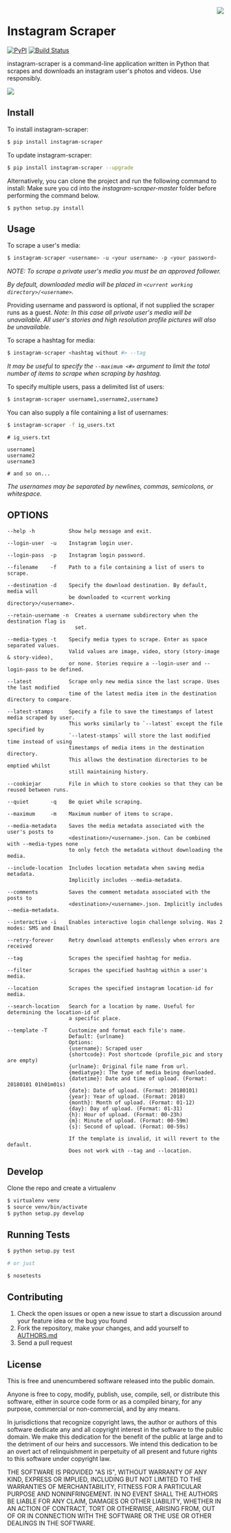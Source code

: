 <img src="https://camo.githubusercontent.com/9ac4a1f7f5ea0f573451b5ddc06e29c8aa113a85/68747470733a2f2f692e696d6775722e636f6d2f6948326a6468562e706e67" align="right">

Instagram Scraper
=================
[![PyPI](https://img.shields.io/pypi/v/instagram-scraper.svg)](https://pypi.python.org/pypi/instagram-scraper) [![Build Status](https://travis-ci.org/rarcega/instagram-scraper.svg?branch=master)](https://travis-ci.org/rarcega/instagram-scraper)

instagram-scraper is a command-line application written in Python that scrapes and downloads an instagram user's photos and videos. Use responsibly.

<img src="https://cloud.githubusercontent.com/assets/140931/26286476/8232e15e-3e34-11e7-9e1c-9ecda92950e1.gif">

Install
-------
To install instagram-scraper:
```bash
$ pip install instagram-scraper
```

To update instagram-scraper:
```bash
$ pip install instagram-scraper --upgrade
```
Alternatively, you can clone the project and run the following command to install:
Make sure you cd into the *instagram-scraper-master* folder before performing the command below.
```
$ python setup.py install
```


Usage
-----

To scrape a user's media:
```bash
$ instagram-scraper <username> -u <your username> -p <your password>             
```
*NOTE: To scrape a private user's media you must be an approved follower.*

*By default, downloaded media will be placed in `<current working directory>/<username>`.*


Providing username and password is optional, if not supplied the scraper runs as a guest. 
*Note: In this case all private user's media will be unavailable. All user's stories and high resolution profile pictures will also be unavailable.*


To scrape a hashtag for media:
```bash
$ instagram-scraper <hashtag without #> --tag          
```
*It may be useful to specify the `--maximum <#>` argument to limit the total number of items to scrape when scraping by hashtag.*


To specify multiple users, pass a delimited list of users:
```bash
$ instagram-scraper username1,username2,username3           
```

You can also supply a file containing a list of usernames:
```bash
$ instagram-scraper -f ig_users.txt           
```

```
# ig_users.txt

username1
username2
username3

# and so on...
```
*The usernames may be separated by newlines, commas, semicolons, or whitespace.*


OPTIONS
-------

```
--help -h           Show help message and exit.

--login-user  -u    Instagram login user.

--login-pass  -p    Instagram login password.

--filename    -f    Path to a file containing a list of users to scrape.

--destination -d    Specify the download destination. By default, media will 
                    be downloaded to <current working directory>/<username>.

--retain-username -n  Creates a username subdirectory when the destination flag is
                      set.

--media-types -t    Specify media types to scrape. Enter as space separated values. 
                    Valid values are image, video, story (story-image & story-video),
                    or none. Stories require a --login-user and --login-pass to be defined.

--latest            Scrape only new media since the last scrape. Uses the last modified
                    time of the latest media item in the destination directory to compare.

--latest-stamps     Specify a file to save the timestamps of latest media scraped by user.
                    This works similarly to `--latest` except the file specified by
                    `--latest-stamps` will store the last modified time instead of using 
                    timestamps of media items in the destination directory. 
                    This allows the destination directories to be emptied whilst 
                    still maintaining history.

--cookiejar         File in which to store cookies so that they can be reused between runs.

--quiet       -q    Be quiet while scraping.

--maximum     -m    Maximum number of items to scrape.

--media-metadata    Saves the media metadata associated with the user's posts to 
                    <destination>/<username>.json. Can be combined with --media-types none
                    to only fetch the metadata without downloading the media.

--include-location  Includes location metadata when saving media metadata. 
                    Implicitly includes --media-metadata.

--comments          Saves the comment metadata associated with the posts to 
                    <destination>/<username>.json. Implicitly includes --media-metadata.
                    
--interactive -i    Enables interactive login challenge solving. Has 2 modes: SMS and Email

--retry-forever     Retry download attempts endlessly when errors are received

--tag               Scrapes the specified hashtag for media.

--filter            Scrapes the specified hashtag within a user's media.

--location          Scrapes the specified instagram location-id for media.

--search-location   Search for a location by name. Useful for determining the location-id of 
                    a specific place.
                    
--template -T       Customize and format each file's name.
                    Default: {urlname}
                    Options:
                    {username}: Scraped user
                    {shortcode}: Post shortcode (profile_pic and story are empty)
                    {urlname}: Original file name from url.
                    {mediatype}: The type of media being downloaded.
                    {datetime}: Date and time of upload. (Format: 20180101 01h01m01s)
                    {date}: Date of upload. (Format: 20180101)
                    {year}: Year of upload. (Format: 2018)
                    {month}: Month of upload. (Format: 01-12)
                    {day}: Day of upload. (Format: 01-31)
                    {h}: Hour of upload. (Format: 00-23h)
                    {m}: Minute of upload. (Format: 00-59m)
                    {s}: Second of upload. (Format: 00-59s)
                    
                    If the template is invalid, it will revert to the default.
                    Does not work with --tag and --location.
```

Develop
-------

Clone the repo and create a virtualenv 
```bash
$ virtualenv venv
$ source venv/bin/activate
$ python setup.py develop
```

Running Tests
-------------

```bash
$ python setup.py test

# or just 

$ nosetests
```

Contributing
------------

1. Check the open issues or open a new issue to start a discussion around
   your feature idea or the bug you found
2. Fork the repository, make your changes, and add yourself to [AUTHORS.md](AUTHORS.md)
3. Send a pull request

License
-------
This is free and unencumbered software released into the public domain.

Anyone is free to copy, modify, publish, use, compile, sell, or
distribute this software, either in source code form or as a compiled
binary, for any purpose, commercial or non-commercial, and by any
means.

In jurisdictions that recognize copyright laws, the author or authors
of this software dedicate any and all copyright interest in the
software to the public domain. We make this dedication for the benefit
of the public at large and to the detriment of our heirs and
successors. We intend this dedication to be an overt act of
relinquishment in perpetuity of all present and future rights to this
software under copyright law.

THE SOFTWARE IS PROVIDED "AS IS", WITHOUT WARRANTY OF ANY KIND,
EXPRESS OR IMPLIED, INCLUDING BUT NOT LIMITED TO THE WARRANTIES OF
MERCHANTABILITY, FITNESS FOR A PARTICULAR PURPOSE AND NONINFRINGEMENT.
IN NO EVENT SHALL THE AUTHORS BE LIABLE FOR ANY CLAIM, DAMAGES OR
OTHER LIABILITY, WHETHER IN AN ACTION OF CONTRACT, TORT OR OTHERWISE,
ARISING FROM, OUT OF OR IN CONNECTION WITH THE SOFTWARE OR THE USE OR
OTHER DEALINGS IN THE SOFTWARE.
